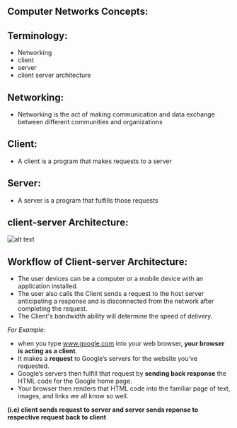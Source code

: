 Computer Networks Concepts:
---------------------------

Terminology:
------------

- Networking
- client
- server
- client server architecture

Networking:
-----------
- Networking is the act of making communication and data exchange between different communities and organizations

Client:
-------
- A client is a program that makes requests to a server

Server:
-------
- A server is a program that fulfills those requests

client-server Architecture:
---------------------------

![alt text](client-server.png)


Workflow of Client-server Architecture:
---------------------------------------

- The user devices can be a computer or a mobile device with an application installed. 
- The user also calls the Client sends a request to the host server anticipating a response and is disconnected from the network after completing the request. 
- The Client's bandwidth ability will determine the speed of delivery.

*For Example:*

- when you type www.google.com into your web browser, **your browser is acting as a client**. 
- It makes a **request** to Google’s servers for the website you’ve requested. 
- Google’s servers then fulfill that request by **sending back response** the HTML code for the Google home page. 
- Your browser then renders that HTML code into the familiar page of text, images, and links we all know so well.

**(i.e) client sends request to server and server sends reponse to respective request back to client**